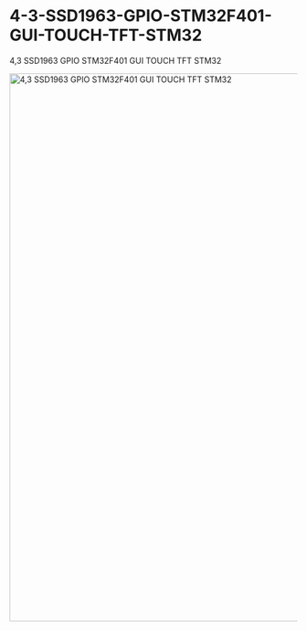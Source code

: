 # 4-3-SSD1963-GPIO-STM32F401-GUI-TOUCH-TFT-STM32
4,3 SSD1963 GPIO STM32F401 GUI TOUCH TFT STM32

<img width="960" alt="4,3 SSD1963 GPIO STM32F401 GUI TOUCH TFT STM32" src="https://user-images.githubusercontent.com/31142397/221385326-514994c0-8ea3-46a9-a6c7-36daff3665f6.png">

